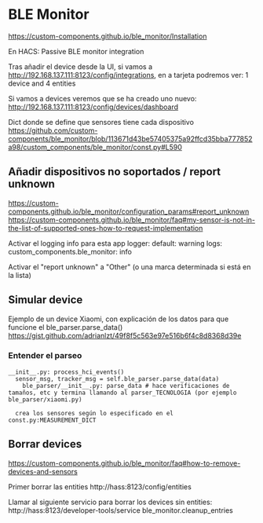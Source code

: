 # BLE Monitor
https://custom-components.github.io/ble_monitor/Installation

En HACS:
Passive BLE monitor integration

Tras añadir el device desde la UI, si vamos a http://192.168.137.111:8123/config/integrations, en a tarjeta podremos ver:
1 device and 4 entities

Si vamos a devices veremos que se ha creado uno nuevo:
http://192.168.137.111:8123/config/devices/dashboard

Dict donde se define que sensores tiene cada dispositivo
https://github.com/custom-components/ble_monitor/blob/113671d43be57405375a92ffcd35bba777852a98/custom_components/ble_monitor/const.py#L590


## Añadir dispositivos no soportados / report unknown
https://custom-components.github.io/ble_monitor/configuration_params#report_unknown
https://custom-components.github.io/ble_monitor/faq#my-sensor-is-not-in-the-list-of-supported-ones-how-to-request-implementation

Activar el logging info para esta app
logger:
  default: warning
  logs:
    custom_components.ble_monitor: info

Activar el "report unknown" a "Other" (o una marca determinada si está en la lista)


## Simular device
Ejemplo de un device Xiaomi, con explicación de los datos para que funcione el ble_parser.parse_data()
https://gist.github.com/adrianlzt/49f8f5c563e97e516b6f4c8d8368d39e

### Entender el parseo
```
__init__.py: process_hci_events()
  sensor_msg, tracker_msg = self.ble_parser.parse_data(data)
    ble_parser/__init__.py: parse_data # hace verificaciones de tamaños, etc y termina llamando al parser_TECNOLOGIA (por ejemplo ble_parser/xiaomi.py)

  crea los sensores según lo especificado en el const.py:MEASUREMENT_DICT
```


## Borrar devices
https://custom-components.github.io/ble_monitor/faq#how-to-remove-devices-and-sensors

Primer borrar las entities
http://hass:8123/config/entities

Llamar al siguiente servicio para borrar los devices sin entities:
http://hass:8123/developer-tools/service
ble_monitor.cleanup_entries
